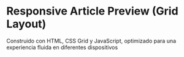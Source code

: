 # Responsive Article Preview (Grid Layout)
 Construido con HTML, CSS Grid y JavaScript, optimizado para una experiencia fluida en diferentes dispositivos
